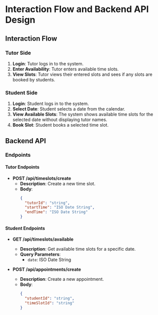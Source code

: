 # Interaction Flow and Backend API Design

## Interaction Flow

### Tutor Side
1. **Login**: Tutor logs in to the system.
2. **Enter Availability**: Tutor enters available time slots.
3. **View Slots**: Tutor views their entered slots and sees if any slots are booked by students.

### Student Side
1. **Login**: Student logs in to the system.
2. **Select Date**: Student selects a date from the calendar.
3. **View Available Slots**: The system shows available time slots for the selected date without displaying tutor names.
4. **Book Slot**: Student books a selected time slot.

## Backend API

### Endpoints

#### Tutor Endpoints
- **POST /api/timeslots/create**
  - **Description**: Create a new time slot.
  - **Body**:
    ```json
    {
      "tutorId": "string",
      "startTime": "ISO Date String",
      "endTime": "ISO Date String"
    }
    ```

#### Student Endpoints
- **GET /api/timeslots/available**
  - **Description**: Get available time slots for a specific date.
  - **Query Parameters**:
    - `date`: ISO Date String

- **POST /api/appointments/create**
  - **Description**: Create a new appointment.
  - **Body**:
    ```json
    {
      "studentId": "string",
      "timeSlotId": "string"
    }
    ```

